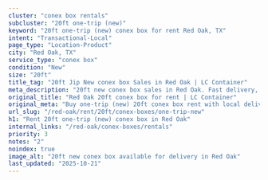 ```yaml
---
cluster: "conex box rentals"
subcluster: "20ft one-trip (new)"
keyword: "20ft one-trip (new) conex box for rent Red Oak, TX"
intent: "Transactional-Local"
page_type: "Location-Product"
city: "Red Oak, TX"
service_type: "conex box"
condition: "New"
size: "20ft"
title_tag: "20ft Jip New conex box Sales in Red Oak | LC Container"
meta_description: "20ft new conex box sales in Red Oak. Fast delivery, competitive pricing. Serving conex boxes area. Quote ID: 2JM. Call (214) 524-4168 for your free quote today."
original_title: "Red Oak 20ft conex box for rent | LC Container"
original_meta: "Buy one-trip (new) 20ft conex box rent with local delivery in Red Oak, TX. LC Container — local Since 2003. Request a fast quote today."
url_slug: "/red-oak/rent/20ft/conex-boxes/one-trip-new"
h1: "Rent 20ft one-trip (new) conex box in Red Oak"
internal_links: "/red-oak/conex-boxes/rentals"
priority: 3
notes: "2"
noindex: true
image_alt: "20ft new conex box available for delivery in Red Oak"
last_updated: "2025-10-21"
---
```


<!-- TODO: Add unique city/inventory copy, images, and internal links here. -->
